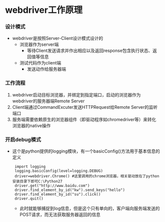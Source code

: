 # webdriver工作原理
### 设计模式
* webdriver是按照Server-Client设计模式设计的
  * 浏览器作为server端
    * 等待Client发送请求并作出相应以及返回response包含执行状态、返回值等信息
  * 测试代码作为client端
    * 发送动作给服务器端
### 工作流程
  1. webdriver启动目标浏览器，并绑定到指定端口，启动的浏览器作为webdriver的服务器端Remote Server
  2. Client端通过CommandExcuter发送HTTPRequest给Remote Server的监听端口
  3. 服务端需要依赖原生的浏览器组件（即驱动程序如chromedriver等）来转化浏览器的native操作

### 开启debug模式
  * 这个是python提供的logging模块，有一个basicConfig()方法用于基本信息的定义
    ```
     import logging
     logging.basicConfig(level=logging.DEBUG)
     driver=webdriver.Chrome() #这里调用的chrome浏览器，相关驱动放在了python安装目录下即可C:\Python27
     driver.get("http://www.baidu.com")
     driver.find_element_by_id("kw").send_keys("hello")
     driver.find_element_by_id("su").click()
     driver.quit()
    ```
     * 此时就能够捕捉到log信息，但是这个只有单向的，客户端向服务端发送的POST请求，而无法获取服务器返回的信息
